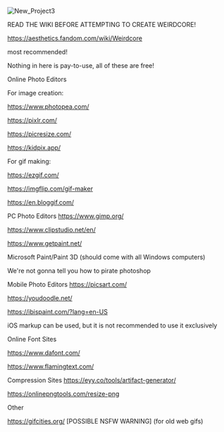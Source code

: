 ![New_Project3](https://user-images.githubusercontent.com/90217469/193434306-654ad1df-bfda-436f-9e8b-626b5016b436.gif)

READ THE WIKI BEFORE ATTEMPTING TO CREATE WEIRDCORE!

https://aesthetics.fandom.com/wiki/Weirdcore


most recommended!

Nothing in here is pay-to-use, all of these are free!

Online Photo Editors


For image creation:

https://www.photopea.com/

https://pixlr.com/

https://picresize.com/

https://kidpix.app/


For gif making:

https://ezgif.com/

https://imgflip.com/gif-maker

https://en.bloggif.com/ 


PC Photo Editors
https://www.gimp.org/

https://www.clipstudio.net/en/

https://www.getpaint.net/

Microsoft Paint/Paint 3D (should come with all Windows computers)

We're not gonna tell you how to pirate photoshop


Mobile Photo Editors
https://picsart.com/

https://youdoodle.net/

https://ibispaint.com/?lang=en-US

iOS markup can be used, but it is not recommended to use it exclusively


Online Font Sites

https://www.dafont.com/

https://www.flamingtext.com/


Compression Sites
https://eyy.co/tools/artifact-generator/

https://onlinepngtools.com/resize-png


Other

https://gifcities.org/ [POSSIBLE NSFW WARNING] (for old web gifs)

